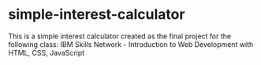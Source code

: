 # simple-interest-calculator
This is a simple interest calculator created as the final project for the following class:
IBM Skills Network - Introduction to Web Development with HTML, CSS, JavaScript
